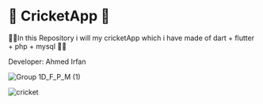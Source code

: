 
# 🏏 CricketApp 🏏

🐱‍💻In this Repository i will my cricketApp which i have made of dart + flutter + php + mysql 🐱‍💻

Developer: Ahmed Irfan


![Group 1D_F_P_M (1)](https://github.com/user-attachments/assets/4dd610fa-c19f-4100-b040-ec5ac39d4e42)

![cricket](https://github.com/user-attachments/assets/ecb62445-ee2c-480e-b7bc-e48b1bfd9d83)
